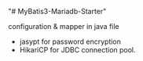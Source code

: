 "# MyBatis3-Mariadb-Starter" 


configuration & mapper in java file

- jasypt for password encryption
- HikariCP for JDBC connection pool.
